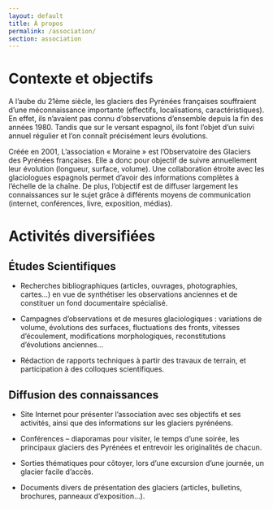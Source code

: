 ```yaml
---
layout: default
title: À propos
permalink: /association/
section: association
---
```


# Contexte et objectifs

A l’aube du 21ème siècle, les glaciers des Pyrénées françaises souffraient d’une méconnaissance importante (effectifs, localisations, caractéristiques). En effet, ils n’avaient pas connu d’observations d’ensemble depuis la fin des années 1980. Tandis que sur le versant espagnol, ils font l’objet d’un suivi annuel régulier et l’on connaît précisément leurs évolutions.


Créée en 2001, L’association « Moraine » est l’Observatoire des Glaciers des Pyrénées françaises. Elle a donc pour objectif de suivre annuellement leur évolution (longueur, surface, volume). Une collaboration étroite avec les glaciologues espagnols permet d’avoir des informations complètes à l’échelle de la chaîne. De plus, l’objectif est de diffuser largement les connaissances sur le sujet grâce à différents moyens de communication (internet, conférences, livre, exposition, médias).


# Activités diversifiées

## Études Scientifiques

* Recherches bibliographiques (articles, ouvrages, photographies, cartes…) en vue de synthétiser les observations anciennes et de constituer un fond documentaire spécialisé.

* Campagnes d’observations et de mesures glaciologiques : variations de volume, évolutions des surfaces, fluctuations des fronts, vitesses d’écoulement, modifications morphologiques, reconstitutions d’évolutions anciennes…

* Rédaction de rapports techniques à partir des travaux de terrain, et participation à des colloques scientifiques.

## Diffusion des connaissances

* Site Internet pour présenter l’association avec ses objectifs et ses activités, ainsi que des informations sur les glaciers pyrénéens.

* Conférences – diaporamas pour visiter, le temps d’une soirée, les principaux glaciers des Pyrénées et entrevoir les originalités de chacun.

* Sorties thématiques pour côtoyer, lors d’une excursion d’une journée, un glacier facile d’accès.

* Documents divers de présentation des glaciers (articles, bulletins, brochures, panneaux d’exposition…).
